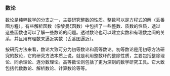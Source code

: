 ### 数论
数论是纯粹数学的分支之一，主要研究整数的性质。整数可以是方程式的解（丢番图方程）。有些解析函数（像黎曼ζ函数）中包括了一些整数、质数的性质，透过这些函数也可以了解一些数论的问题。透过数论也可以建立实数和有理数之间的关系，并且用有理数来逼近实数（丢番图逼近）。

按研究方法来看，数论大致可分为初等数论和高等数论。初等数论是用初等方法研究的数论，它的研究方法本质上说，就是利用整数环的整除性质，主要包括整除理论、同余理论、连分数理论。高等数论则包括了更为深刻的数学研究工具。它大致包括代数数论、解析数论、计算数论等等。